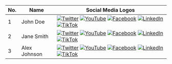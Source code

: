 | No. | Name               | Social Media Logos                                             |
|-----|--------------------|-----------------------------------------------------------------|
| 1   | John Doe           | [![Twitter](https://img.shields.io/badge/twitter-blue?logo=twitter)](https://twitter.com/johndoe) [![YouTube](https://img.shields.io/badge/youtube-red?logo=youtube)](https://www.youtube.com/johndoe) [![Facebook](https://img.shields.io/badge/facebook-blue?logo=facebook)](https://www.facebook.com/johndoe) [![LinkedIn](https://img.shields.io/badge/linkedin-blue?logo=linkedin)](https://www.linkedin.com/in/johndoe) [![TikTok](https://img.shields.io/badge/tiktok-black?logo=tiktok)](https://www.tiktok.com/@johndoe) |
| 2   | Jane Smith         | [![Twitter](https://img.shields.io/badge/twitter-blue?logo=twitter)](https://twitter.com/janesmith) [![YouTube](https://img.shields.io/badge/youtube-red?logo=youtube)](https://www.youtube.com/janesmith) [![Facebook](https://img.shields.io/badge/facebook-blue?logo=facebook)](https://www.facebook.com/janesmith) [![LinkedIn](https://img.shields.io/badge/linkedin-blue?logo=linkedin)](https://www.linkedin.com/in/janesmith) [![TikTok](https://img.shields.io/badge/tiktok-black?logo=tiktok)](https://www.tiktok.com/@johndoe) |
| 3   | Alex Johnson       | [![Twitter](https://img.shields.io/badge/twitter-blue?logo=twitter)](https://twitter.com/alexjohnson) [![YouTube](https://img.shields.io/badge/youtube-red?logo=youtube)](https://www.youtube.com/alexjohnson) [![Facebook](https://img.shields.io/badge/facebook-blue?logo=facebook)](https://www.facebook.com/alexjohnson) [![LinkedIn](https://img.shields.io/badge/linkedin-blue?logo=linkedin)](https://www.linkedin.com/in/alexjohnson) [![TikTok](https://img.shields.io/badge/tiktok-black?logo=tiktok)](https://www.tiktok.com/@johndoe) |


